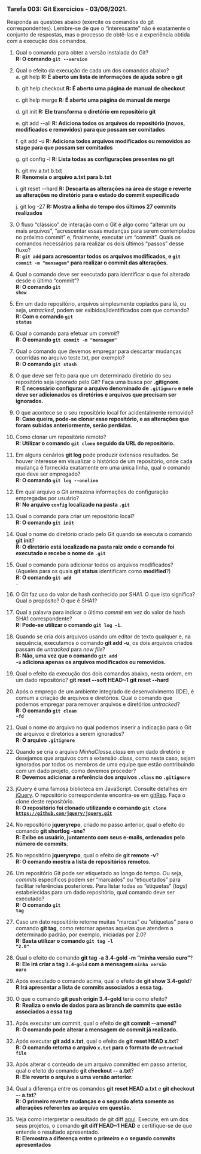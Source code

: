 ### Tarefa 003: Git Exercícios - 03/06/2021.

Responda as questões abaixo (exercite os comandos do git correspondentes). Lembre-se de que o “interessante” não é exatamente o conjunto de respostas, mas o processo de obtê-las e a experiência obtida com a execução dos comandos.


1. Qual o comando para obter a versão instalada do Git?<br>
**R: O comando <code>git --version</code>**<br>

2. Qual o efeito da execução de cada um dos comandos abaixo?<br>
    a. git help 
	**R: É aberto um lista de informações de ajuda sobre o git**<br>

    b. git help checkout 
	**R: É aberto uma página de manual de checkout**<br>

    c. git help merge 
	**R: É aberto uma página de manual de merge**<br>
  
    d. git init 
  	**R: Ele transforma o diretório em repositório git**<br>

    e. git add --all 
	**R: Adiciona todos os arquivos do repositório (novos, modificados e removidos) para que possam ser comitados**<br>
  
    f. git add -u 
	**R: Adiciona todos arquivos modificados ou removidos ao stage para que possam ser comitados**<br>
  
    g. git config -l 
	**R: Lista todas as configurações presentes no git**
  
    h. git mv a.txt b.txt 
	<br>**R: Renomeia o arquivo a.txt para b.txt**<br>
  
    i. git reset --hard 
  	**R: Descarta as alterações na área de stage e reverte as alterações no diretório para o estado do commit especificado**<br>

    j. git log -27 
	**R: Mostra a linha do tempo dos últimos 27 commits realizados** 
  
3. O fluxo “clássico” de interação com o Git é algo como “alterar um ou mais arquivos”, “acrescentar essas mudanças para serem contemplados no próximo commit” e, finalmente, executar um “commit”. Quais os comandos necessários para realizar os dois últimos “passos” desse fluxo?
<br>**R: <code>git add</code> para acrescentar todos os arquivos modificados, e <code>git commit -m "mensagem"</code> para realizar o commit das alterações.**<br>

4. Qual o comando deve ser executado para identificar o que foi alterado desde o último “commit”?
<br>**R: O comando <code>git show</code>**<br>

5. Em um dado repositório, arquivos simplesmente copiados para lá, ou seja, _untracked_, podem ser exibidos/identificados com que comando?
<br>**R: Com o comando <code>git status</code>**

6. Qual o comando para efetuar um _commit_?
<br>**R: O comando <code>git commit -m "mensagem"</code>**<br>

7. Qual o comando que devemos empregar para descartar mudanças ocorridas no arquivo teste.txt, por exemplo?
<br>**R: O comando <code>git stash</code>**<br>

8. O que deve ser feito para que um determinado diretório do seu repositório seja ignorado pelo Git? Faça uma busca por **.gitignore**.
<br>**R: É necessário configurar o arquivo denominado de <code>.gitignore</code> e nele deve ser adicionados os diretórios e arquivos que precisam ser ignorados.**<br>

9. O que acontece se o seu repositório local for acidentalmente removido?
<br>**R: Caso queira, pode-se clonar esse repositório, e as alterações que foram subidas anteriormente, serão perdidas.**<br>

10. Como clonar um repositório remoto?
<br>**R: Utilizar o comando <code>git clone</code> seguido da URL do repositório.**<br>

11. Em alguns cenários **git log** pode produzir extensos resultados. Se houver interesse em visualizar o histórico de um repositório, onde cada mudança é fornecida exatamente em uma única linha, qual o comando que deve ser empregado?
<br>**R: O comando <code>git log --oneline</code>**<br>

12. Em qual arquivo o Git armazena informações de configuração empregadas por usuário?
<br>**R: No arquivo <code>config</code> localizado na pasta <code>.git</code>**<br>

13. Qual o comando para criar um repositório local?
<br>**R: O comando <code>git init</code>**<br>

14. Qual o nome do diretório criado pelo Git quando se executa o comando **git init**?
<br>**R: O diretório está localizado na pasta raiz onde o comando foi executado e recebe o nome de <code>.git</code>**<br>

15. Qual o comando para adicionar todos os arquivos modificados? (Aqueles para os quais **git status** identificam como **modified**?)
<br>**R: O comando <code>git add .</code>**<br>

16. O Git faz uso do valor de hash conhecido por SHA1. O que isto significa? Qual o propósito? O que é SHA1?


17. Qual a palavra para indicar o último _commit_ em vez do valor de hash SHA1 correspondente?
<br>**R: Pode-se utilizar o comando <code>git log -1</code>.**<br>

18. Quando se cria dois arquivos usando um editor de texto qualquer e, na sequência, executamos o comando **git add -u**, os dois arquivos criados passam de _untracked_ para _new file_?
<br>**R: Não, uma vez que o comando <code>git add -u</code> adiciona apenas os arquivos modificados ou removidos.**<br>

19. Qual o efeito da execução dos dois comandos abaixo, nesta ordem, em um dado repositório?
**git reset --soft HEAD~1**
**git reset --hard**


20. Após o emprego de um ambiente integrado de desenvolvimento (IDE), é comum a criação de arquivos e diretórios. Qual o comando que podemos empregar para remover arquivos e diretórios _untracked_?
<br>**R: O comando <code>git clean -fd</code>**<br>

21. Qual o nome do arquivo no qual podemos inserir a indicação para o Git de arquivos e diretórios a serem ignorados? 
<br>**R: O arquivo <code>.gitignore</code>**<br>

22. Quando se cria o arquivo _MinhaClasse.class_ em um dado diretório e desejamos que arquivos com a extensão .class, como neste caso, sejam ignorados por todos os membros de uma equipe que estão contribuindo com um dado projeto, como devemos proceder?
<br>**R: Devemos adicionar a referência dos arquivos <code>.class</code> no <code>.gitignore</code>**<br>

23. jQuery é uma famosa biblioteca em JavaScript. Consulte detalhes em [jQuery](http://jquery.com). O repositório correspondente encontra-se em [gitRep](https://github.com/jquery/jquery.git). Faça o clone deste repositório.
<br>**R: O repositório foi clonado utilizando o comando <code>git clone https://github.com/jquery/jquery.git</code>**<br>

24. No repositório **jqueryrepo**, criado no passo anterior, qual o efeito do comando
**git shortlog -sne**?
<br>**R: Exibe os usuário, juntamento com seus e-mails, ordenados pelo número de commits.**<br>

25. No repositório **jqueryrepo**, qual o efeito de **git remote -v**?
<br>**R: O comando mostra a lista de repositórios remotos.**<br>

26. Um repositório Git pode ser etiquetado ao longo do tempo. Ou seja, _commits_ específicos podem ser “marcados” ou “etiquetados” para facilitar referências posteriores. Para listar todas as “etiquetas” (_tags_) estabelecidas para um dado repositório, qual comando deve ser executado?
<br>**R: O comando <code>git tag</code>**<br>

27. Caso um dato repositório retorne muitas “marcas” ou “etiquetas” para o comando **git tag**, como retornar apenas aquelas que atendem a determinado padrão, por exemplo, iniciadas por 2.0?
<br>**R: Basta utilizar o comando <code>git tag -l "2.0"</code>**<br>

28. Qual o efeito do comando **git tag -a 3.4-gold -m “minha versão ouro”**?
<br>**R: Ele irá criar a tag <code>3.4-gold</code> com a mensagem <code>minha versão ouro</code>**<br>

29. Após executado o comando acima, qual o efeito de **git show 3.4-gold**?
<br>**R:Irá apresentar a lista de commits associados a essa tag.**<br>

30. O que o comando **git push origin 3.4-gold** teria como efeito?
<br>**R: Realiza o envio de dados para as branch de commits que estão associados a essa tag**<br>

31. Após executar um commit, qual o efeito de **git commit --amend**?
<br>**R: O comando pode alterar a mensagem de commit já realizado.**<br>

32. Após executar **git add x.txt**, qual o efeito de **git reset HEAD x.txt**?
<br>**R: O comando retorna o arquivo <code>x.txt</code> para o formato de <code>untracked file</code>**<br>

33. Após alterar o conteúdo de um arquivo committed em passo anterior, qual o efeito do comando **git checkout -- a.txt**?
<br>**R: Ele reverte o arquivo a uma versão anterior.**<br>

34. Qual a diferença entre os comandos **git reset HEAD a.txt** e **git checkout -- a.txt**?
<br>**R: O primeiro reverte mudanças e o segundo afeta somente as alterações referentes ao arquivo em questão.**<br>

35. Veja como interpretar o resultado de git diff [aqui](https://medium.com/therobinkim/how-to-read-a-git-diff-6c87a9dc47c5). Execute, em um dos seus projetos, o comando **git diff HEAD~1 HEAD** e certifique-se de que entende o resultado apresentado.
<br>**R: Elemostra a diferença entre o primeiro e o segundo commits apresentados**<br>

